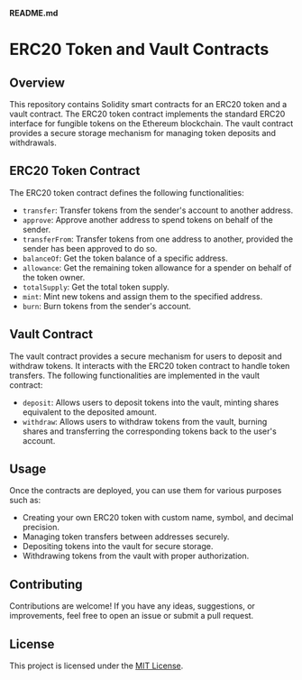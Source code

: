 **README.md**

# ERC20 Token and Vault Contracts

## Overview
This repository contains Solidity smart contracts for an ERC20 token and a vault contract. The ERC20 token contract implements the standard ERC20 interface for fungible tokens on the Ethereum blockchain. The vault contract provides a secure storage mechanism for managing token deposits and withdrawals.

## ERC20 Token Contract
The ERC20 token contract defines the following functionalities:
- `transfer`: Transfer tokens from the sender's account to another address.
- `approve`: Approve another address to spend tokens on behalf of the sender.
- `transferFrom`: Transfer tokens from one address to another, provided the sender has been approved to do so.
- `balanceOf`: Get the token balance of a specific address.
- `allowance`: Get the remaining token allowance for a spender on behalf of the token owner.
- `totalSupply`: Get the total token supply.
- `mint`: Mint new tokens and assign them to the specified address.
- `burn`: Burn tokens from the sender's account.

## Vault Contract
The vault contract provides a secure mechanism for users to deposit and withdraw tokens. It interacts with the ERC20 token contract to handle token transfers. The following functionalities are implemented in the vault contract:
- `deposit`: Allows users to deposit tokens into the vault, minting shares equivalent to the deposited amount.
- `withdraw`: Allows users to withdraw tokens from the vault, burning shares and transferring the corresponding tokens back to the user's account.

## Usage
Once the contracts are deployed, you can use them for various purposes such as:
- Creating your own ERC20 token with custom name, symbol, and decimal precision.
- Managing token transfers between addresses securely.
- Depositing tokens into the vault for secure storage.
- Withdrawing tokens from the vault with proper authorization.

## Contributing
Contributions are welcome! If you have any ideas, suggestions, or improvements, feel free to open an issue or submit a pull request.

## License
This project is licensed under the [MIT License](LICENSE).
